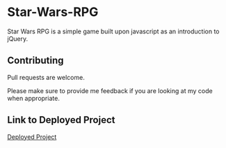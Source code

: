 # Star-Wars-RPG

Star Wars RPG is a simple game built upon javascript as an introduction to jQuery.


## Contributing
Pull requests are welcome. 

Please make sure to provide me feedback if you are looking at my code when appropriate.

## Link to Deployed Project
[Deployed Project](https://kflan-io.github.io/Star-Wars-RPG/)
